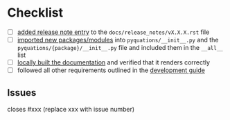 # Checklist

- [ ] [added release note entry](https://pyquations.com/development_guide/release_notes.html#what-to-include) to the `docs/release_notes/vX.X.X.rst` file
- [ ] [imported new packages/modules](https://pyquations.com/development_guide/project_structure.html#organizing-imports) into `pyquations/__init__.py` and the `pyquations/{package}/__init__.py` file and included them in the `__all__` list
- [ ] [locally built the documentation](https://pyquations.com/development_guide/documentation.html#building-the-documentation-locally) and verified that it renders correctly
- [ ] followed all other requirements outlined in the [development guide](https://pyquations.com/development_guide/index.html)

## Issues

closes #xxx (replace xxx with issue number)
